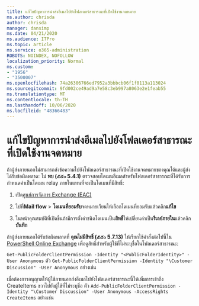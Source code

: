 ```yaml
---
title: แก้ไขปัญหาการนำส่งอีเมลไปยังโฟลเดอร์สาธารณะที่เปิดใช้งานจดหมาย
ms.author: chrisda
author: chrisda
manager: dansimp
ms.date: 04/21/2020
ms.audience: ITPro
ms.topic: article
ms.service: o365-administration
ROBOTS: NOINDEX, NOFOLLOW
localization_priority: Normal
ms.custom:
- "1956"
- "3500007"
ms.openlocfilehash: 74a26306766ed7952a3bbbcb06f1f0113a113024
ms.sourcegitcommit: 9fd002ce49ad9a7e58c3eb997a8063e2e1feab55
ms.translationtype: MT
ms.contentlocale: th-TH
ms.lasthandoff: 10/06/2020
ms.locfileid: "48366483"
---
```

# <a name="fix-email-delivery-issues-to-mail-enabled-public-folders"></a>แก้ไขปัญหาการนำส่งอีเมลไปยังโฟลเดอร์สาธารณะที่เปิดใช้งานจดหมาย

ถ้าผู้ส่งภายนอกไม่สามารถส่งข้อความไปยังโฟลเดอร์สาธารณะที่เปิดใช้งานจดหมายของคุณได้และผู้ส่งได้รับข้อผิดพลาด: ไม่ **พบ (๕๕๐ 5.4.1)** ตรวจสอบโดเมนอีเมลสำหรับโฟลเดอร์สาธารณะที่ได้รับการกำหนดค่าเป็นโดเมน relay ภายในแทนที่จะเป็นโดเมนที่มีสิทธิ์:

1. เปิด[ศูนย์การจัดการ Exchange (EAC)](https://docs.microsoft.com/Exchange/exchange-admin-center)

2. ไปที่**Mail flow** \> **โดเมนที่ยอมรับ**จดหมายเวียนให้เลือกโดเมนที่ยอมรับแล้วคลิก**แก้ไข**

3. ในหน้าคุณสมบัติที่เปิดขึ้นถ้ามีการตั้งค่าชนิดโดเมนเป็น**สิทธิ์**ให้เปลี่ยนค่าเป็น**รีเลย์ภายใน**แล้วคลิก**บันทึก**

ถ้าผู้ส่งภายนอกได้รับข้อผิดพลาดที่ **คุณไม่มีสิทธิ์ (๕๕๐ 5.7.13)** ให้เรียกใช้คำสั่งต่อไปนี้ใน [PowerShell Online Exchange](https://docs.microsoft.com/powershell/exchange/exchange-online/connect-to-exchange-online-powershell/connect-to-exchange-online-powershell) เพื่อดูสิทธิ์สำหรับผู้ใช้ที่ไม่ระบุชื่อในโฟลเดอร์สาธารณะ:

`Get-PublicFolderClientPermission -Identity "<PublicFolderIdentity>" -User Anonymous` ตัว `Get-PublicFolderClientPermission -Identity "\Customer Discussion" -User Anonymous` อย่างเช่น

เมื่อต้องการอนุญาตให้ผู้ใช้ภายนอกส่งอีเมลไปยังโฟลเดอร์สาธารณะนี้ให้เพิ่มการเข้าถึง CreateItems ขวาไปยังผู้ใช้ที่ไม่ระบุชื่อ ตัว `Add-PublicFolderClientPermission -Identity "\Customer Discussion" -User Anonymous -AccessRights CreateItems` อย่างเช่น
